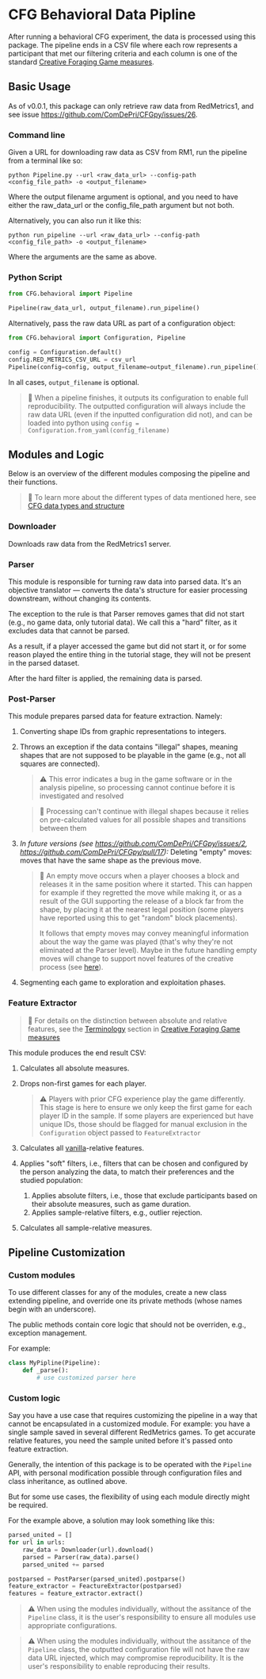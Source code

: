 # CFG Behavioral Data Pipline

After running a behavioral CFG experiment, the data is processed using this package.
The pipeline ends in a CSV file where each row represents a participant that met our filtering criteria and each column is one of the standard [Creative Foraging Game measures](https://comdepri.slab.com/posts/nmhuytz6).

## Basic Usage
As of v0.0.1, this package can only retrieve raw data from RedMetrics1, and see issue https://github.com/ComDePri/CFGpy/issues/26.

### Command line
Given a URL for downloading raw data as CSV from RM1, run the pipeline from a terminal like so:
```
python Pipeline.py --url <raw_data_url> --config-path <config_file_path> -o <output_filename>
```
Where the output filename argument is optional, and you need to have either the raw_data_url or the config_file_path argument but not both.

Alternatively, you can also run it like this:
```
python run_pipeline --url <raw_data_url> --config-path <config_file_path> -o <output_filename>
```
Where the arguments are the same as above. 

### Python Script
```python
from CFG.behavioral import Pipeline

Pipeline(raw_data_url, output_filename).run_pipeline()
```

Alternatively, pass the raw data URL as part of a configuration object:
```python
from CFG.behavioral import Configuration, Pipeline

config = Configuration.default()
config.RED_METRICS_CSV_URL = csv_url
Pipeline(config=config, output_filename=output_filename).run_pipeline()
```

In all cases, `output_filename` is optional.

> 📝 When a pipeline finishes, it outputs its configuration to enable full reproducibility. The outputted configuration will always include the raw data URL (even if the inputted configuration did not), and can be loaded into python using `config = Configuration.from_yaml(config_filename)`

## Modules and Logic
Below is an overview of the different modules composing the pipeline and their functions.

> 📝 To learn more about the different types of data mentioned here, see [CFG data types and structure](https://comdepri.slab.com/posts/b90dhs98)

### Downloader

Downloads raw data from the RedMetrics1 server.

### Parser

This module is responsible for turning raw data into parsed data. It's an objective translator — converts the data's structure for easier processing downstream, without changing its contents.

The exception to the rule is that Parser removes games that did not start (e.g., no game data, only tutorial data). We call this a "hard" filter, as it excludes data that cannot be parsed.

As a result, if a player accessed the game but did not start it, or for some reason played the entire thing in the tutorial stage, they will not be present in the parsed dataset.

After the hard filter is applied, the remaining data is parsed.

### Post-Parser

This module prepares parsed data for feature extraction. Namely:

1. Converting shape IDs from graphic representations to integers.
2. Throws an exception if the data contains "illegal" shapes, meaning shapes that are not supposed to be playable in the game (e.g., not all squares are connected).

    > ⚠️ This error indicates a bug in the game software or in the analysis pipeline, so processing cannot continue before it is investigated and resolved

    > 📝 Processing can't continue with illegal shapes because it relies on pre-calculated values for all possible shapes and transitions between them

3. _In future versions (see https://github.com/ComDePri/CFGpy/issues/2, https://github.com/ComDePri/CFGpy/pull/17):_ Deleting "empty" moves: moves that have the same shape as the previous move.

    > 📝 An empty move occurs when a player chooses a block and releases it in the same position where it started. This can happen for example if they regretted the move while making it, or as a result of the GUI supporting the release of a block far from the shape, by placing it at the nearest legal position (some players have reported using this to get "random" block placements).
    >
    > It follows that empty moves may convey meaningful information about the way the game was played (that's why they're not eliminated at the Parser level). Maybe in the future handling empty moves will change to support novel features of the creative process (see [here](https://comdepri.slab.com/posts/cfg-open-issues-v8w6zxv9#hc7c6-transitions-between-game-states-are-not-unique)).

4. Segmenting each game to exploration and exploitation phases.

### Feature Extractor

> 📝 For details on the distinction between absolute and relative features, see the [Terminology](https://comdepri.slab.com/posts/creative-foraging-game-measures-nmhuytz6#hut2h-terminology) section in [Creative Foraging Game measures](https://comdepri.slab.com/posts/nmhuytz6)

This module produces the end result CSV:

1. Calculates all absolute measures.
2. Drops non-first games for each player.

    > ⚠️ Players with prior CFG experience play the game differently. This stage is here to ensure we only keep the first game for each player ID in the sample. If some players are experienced but have unique IDs, those should be flagged for manual exclusion in the `Configuration` object passed to `FeatureExtractor`

3. Calculates all [vanilla](https://comdepri.slab.com/posts/e6tzqtk1)-relative features.
4. Applies "soft" filters, i.e., filters that can be chosen and configured by the person analyzing the data, to match their preferences and the studied population:
    1. Applies absolute filters, i.e., those that exclude participants based on their absolute measures, such as game duration.
    1. Applies sample-relative filters, e.g., outlier rejection.
5. Calculates all sample-relative measures.

## Pipeline Customization

### Custom modules

To use different classes for any of the modules, create a new class extending pipeline, and override one its private methods (whose names begin with an underscore).

The public methods contain core logic that should not be overriden, e.g., exception management.

For example:
```python
class MyPipline(Pipeline):
    def _parse():
        # use customized parser here
```

### Custom logic

Say you have a use case that requires customizing the pipeline in a way that cannot be encapsulated in a customized module. For example: you have a single sample saved in several different RedMetrics games. To get accurate relative features, you need the sample united before it's passed onto feature extraction.

Generally, the intention of this package is to be operated with the `Pipeline` API, with personal modification possible through configuration files and class inheritance, as outlined above.

But for some use cases, the flexibility of using each module directly might be required.

For the example above, a solution may look something like this:

```python
parsed_united = []
for url in urls:
    raw_data = Downloader(url).download()
    parsed = Parser(raw_data).parse()
    parsed_united += parsed

postparsed = PostParser(parsed_united).postparse()
feature_extractor = FeactureExtractor(postparsed)
features = feature_extractor.extract()
```

> ⚠️ When using the modules individually, without the assitance of the `Pipeline` class, it is the user's responsibility to ensure all modules use appropriate configurations.

> ⚠️ When using the modules individually, without the assitance of the `Pipeline` class, the outputted configuration file will not have the raw data URL injected, which may compromise reproducibility. It is the user's responsibility to enable reproducing their results.
